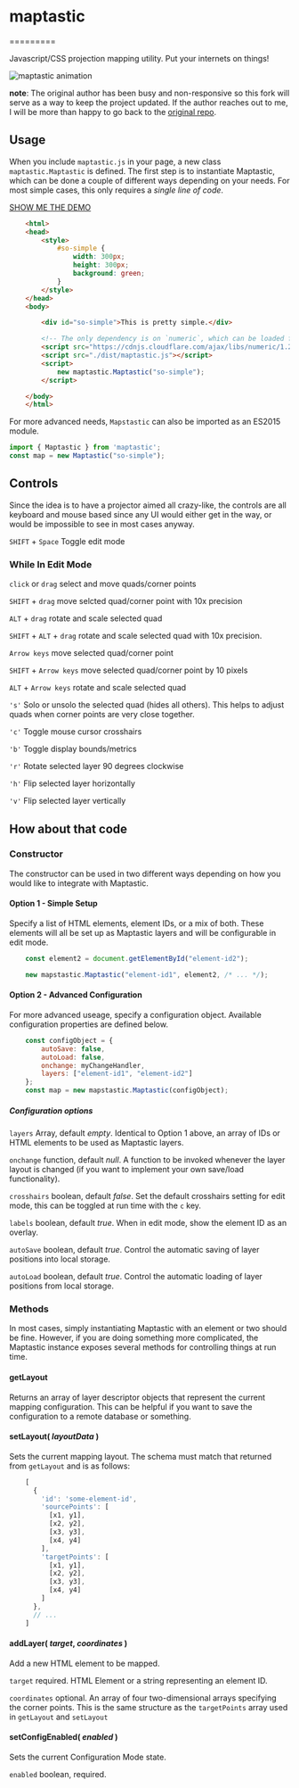 # maptastic

=========

Javascript/CSS projection mapping utility.  Put your internets on things!

![maptastic animation](https://glowbox.github.io/maptasticjs/images/maptastic.gif "Maptastic JS")

__note__:
The original author has been busy and non-responsive so this fork will serve as a way to keep the project updated.
If the author reaches out to me, I will be more than happy to go back to the [original repo](https://github.com/glowbox/maptasticjs).

## Usage

When you include `maptastic.js` in your page, a new class `maptastic.Maptastic` is defined. The first step is to instantiate Maptastic, which can be done a couple of different ways depending on your needs. For most simple cases, this only requires a _single line of code_.

[SHOW ME THE DEMO](https://glowbox.github.io/maptasticjs/example/index.html)

```html
    <html>
    <head>
        <style>
            #so-simple {
                width: 300px;
                height: 300px;
                background: green;
            }
        </style>
    </head>
    <body>

        <div id="so-simple">This is pretty simple.</div>

        <!-- The only dependency is on `numeric`, which can be loaded from cdnjs -->
        <script src="https://cdnjs.cloudflare.com/ajax/libs/numeric/1.2.6/numeric.js"></script>
        <script src="./dist/maptastic.js"></script>
        <script>
            new maptastic.Maptastic("so-simple");
        </script>

    </body>
    </html>
```

For more advanced needs, `Mapstastic` can also be imported as an ES2015 module.

```javascript
import { Maptastic } from 'maptastic';
const map = new Maptastic("so-simple");
```

## Controls

Since the idea is to have a projector aimed all crazy-like, the controls are all keyboard and mouse based since any UI would either get in the way, or would be impossible to see in most cases anyway.

`SHIFT` + `Space` Toggle edit mode

### While In Edit Mode

`click` or `drag` select and move quads/corner points

`SHIFT` + `drag` move selcted quad/corner point with 10x precision

`ALT` + `drag` rotate and scale selected quad

`SHIFT` + `ALT` + `drag` rotate and scale selected quad with 10x precision.

`Arrow keys` move selected quad/corner point

`SHIFT` + `Arrow keys` move selected quad/corner point by 10 pixels

`ALT` + `Arrow keys` rotate and scale selected quad

`'s'` Solo or unsolo the selected quad (hides all others). This helps to adjust quads when corner points are very close together.

`'c'` Toggle mouse cursor crosshairs

`'b'` Toggle display bounds/metrics

`'r'` Rotate selected layer 90 degrees clockwise

`'h'` Flip selected layer horizontally

`'v'` Flip selected layer vertically

## How about that code

### Constructor

The constructor can be used in two different ways depending on how you would like to integrate with Maptastic.

#### Option 1 - Simple Setup

Specify a list of HTML elements, element IDs, or a mix of both. These elements will all be set up as Maptastic layers and will be configurable in edit mode.

```javascript
    const element2 = document.getElementById("element-id2");

    new mapstastic.Maptastic("element-id1", element2, /* ... */);
```

#### Option 2 - Advanced Configuration

For more advanced useage, specify a configuration object. Available configuration properties are defined below.

```javascript
    const configObject = {
        autoSave: false,
        autoLoad: false,
        onchange: myChangeHandler,
        layers: ["element-id1", "element-id2"]
    };
    const map = new mapstastic.Maptastic(configObject);
```

##### Configuration options

`layers` Array, default *empty*. Identical to Option 1 above, an array of IDs or HTML elements to be used as Maptastic layers.

`onchange` function, default *null*. A function to be invoked whenever the layer layout is changed (if you want to implement your own save/load functionality).

`crosshairs` boolean, default *false*. Set the default crosshairs setting for edit mode, this can be toggled at run time with the `c` key.

`labels` boolean, default *true*. When in edit mode, show the element ID as an overlay.

`autoSave` boolean, default *true*. Control the automatic saving of layer positions into local storage.

`autoLoad` boolean, default *true*. Control the automatic loading of layer positions from local storage.

### Methods

In most cases, simply instantiating Maptastic with an element or two should be fine. However, if you are doing something more complicated, the Maptastic instance exposes several methods for controlling things at run time.

#### getLayout

Returns an array of layer descriptor objects that represent the current mapping configuration.  This can be helpful if you want to save the configuration to a remote database or something.

#### setLayout( _layoutData_ )

Sets the current mapping layout. The schema must match that returned from `getLayout` and is as follows:

```javascript
    [
      {
        'id': 'some-element-id',
        'sourcePoints': [
          [x1, y1],
          [x2, y2],
          [x3, y3],
          [x4, y4]
        ],
        'targetPoints': [
          [x1, y1],
          [x2, y2],
          [x3, y3],
          [x4, y4]
        ]
      },
      // ...
    ]
```

#### addLayer( _target_, _coordinates_ )

Add a new HTML element to be mapped.

`target` required. HTML Element or a string representing an element ID.

`coordinates` optional. An array of four two-dimensional arrays specifying the corner points. This is the same structure as the `targetPoints` array used in `getLayout` and `setLayout`

#### setConfigEnabled( _enabled_ )

Sets the current Configuration Mode state.

`enabled` boolean, required.

